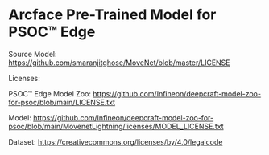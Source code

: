 # Arcface Pre-Trained Model for PSOC™ Edge

Source Model: https://github.com/smaranjitghose/MoveNet/blob/master/LICENSE

Licenses:

PSOC™ Edge Model Zoo: https://github.com/Infineon/deepcraft-model-zoo-for-psoc/blob/main/LICENSE.txt

Model: https://github.com/Infineon/deepcraft-model-zoo-for-psoc/blob/main/MovenetLightning/licenses/MODEL_LICENSE.txt

Dataset: https://creativecommons.org/licenses/by/4.0/legalcode